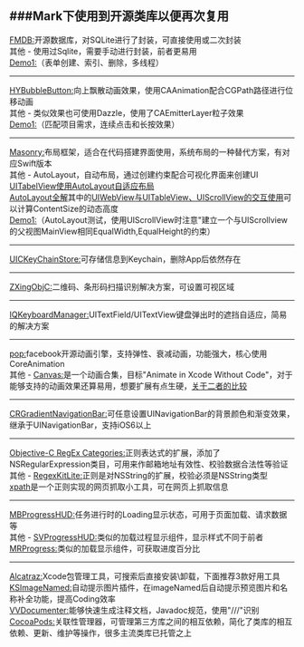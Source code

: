 ###Mark下使用到开源类库以便再次复用
----------------------------------------------------------------------
[FMDB:](https://github.com/ccgus/fmdb)开源数据库，对SQLite进行了封装，可直接使用或二次封装<br>
其他 - 使用过Sqlite，需要手动进行封装，前者更易用<br>
[Demo1:](https://github.com/tangqiaoboy/FmdbSample)（表单创建、索引、删除，多线程）<br>

-----------------------------
[HYBubbleButton:](https://github.com/nathanwhy/HYBubbleButton)向上飘散动画效果，使用CAAnimation配合CGPath路径进行位移动画<br>
其他 - 类似效果也可使用Dazzle，使用了CAEmitterLayer粒子效果<br>
[Demo1:](https://github.com/superleexpert/UIButonAnimation)（匹配项目需求，连续点击和长按效果）<br>

-----------------------------
[Masonry:](https://github.com/SnapKit/Masonry)布局框架，适合在代码搭建界面使用，系统布局的一种替代方案，有对应Swift版本<br>
其他 - AutoLayout，自动布局，通过创建约束配合可视化界面来创建UI<br>
[UITabelView使用AutoLayout自适应布局](http://www.cocoachina.com/ios/20151009/13640.html)<br>
[AutoLayout全解](http://www.jianshu.com/p/683fbcbfb705)其中的[UIWebView与UITableView、UIScrollView的交互使用](http://grayluo.github.io/WeiFocusIo/autolayout/2015/02/01/autolayout4/)可以计算ContentSize的动态高度<br>
[Demo1:](https://github.com/superleexpert/AutoLayoutTest)（AutoLayout测试，使用UIScrollView时注意"建立一个与UIScrollview的父视图MainView相同EqualWidth,EqualHeight的约束）<br>

-----------------------------
[UICKeyChainStore:](https://github.com/kishikawakatsumi/UICKeyChainStore)可存储信息到Keychain，删除App后依然存在<br>

----------------------------------------------------------------------
[ZXingObjC:](https://github.com/TheLevelUp/ZXingObjC)二维码、条形码扫描识别解决方案，可设置可视区域<br>

----------------------------------------------------------------------
[IQKeyboardManager:](https://github.com/hackiftekhar/IQKeyboardManager)UITextField/UITextView键盘弹出时的遮挡自适应，简易的解决方案<br>

----------------------------------------------------------------------
[pop:](https://github.com/facebook/pop)facebook开源动画引擎，支持弹性、衰减动画，功能强大，核心使用CoreAnimation<br>
其他 - [Canvas:](https://github.com/CanvasPod/Canvas)是一个动画合集，目标"Animate in Xcode Without Code"，对于能够支持的动画效果还算易用，想要扩展有点生硬，[关于二者的比较](http://www.cocoachina.com/industry/20140515/8436.html)<br>

----------------------------------------------------------------------
[CRGradientNavigationBar:](https://github.com/chroman/CRGradientNavigationBar)可任意设置UINavigationBar的背景颜色和渐变效果，继承于UINavigationBar，支持iOS6以上<br>

----------------------------------------------------------------------
[Objective-C RegEx Categories:](https://github.com/bendytree/Objective-C-RegEx-Categories#introduction)正则表达式的扩展，添加了NSRegularExpression类目，可用来作邮箱地址有效性、校验数据合法性等验证<br>
其他 - [RegexKitLite:](https://github.com/wezm/RegexKitLite)正则是对NSString的扩展，校验必须是NSString类型<br>
[xpath](http://www.cocoachina.com/bbs/read.php?tid-29453-page-1.html)是一个正则实现的网页抓取小工具，可在网页上抓取信息<br>

----------------------------------------------------------------------
[MBProgressHUD:](https://github.com/jdg/MBProgressHUD)任务进行时的Loading显示状态，可用于页面加载、请求数据等<br>
其他 - [SVProgressHUD:](https://github.com/TransitApp/SVProgressHUD)类似的加载过程显示组件，显示样式不同于前者<br>
[MRProgress:](https://github.com/mrackwitz/MRProgress)类似的加载显示组件，可获取进度百分比<br>

----------------------------------------------------------------------
[Alcatraz:](https://github.com/supermarin/Alcatraz)Xcode包管理工具，可搜索后直接安装\卸载，下面推荐3款好用工具<br>
[KSImageNamed:](https://github.com/ksuther/KSImageNamed-Xcode)自动提示图片插件，在imageNamed后自动提示预览图片和名称补全功能，提高Coding效率<br>
[VVDocumenter:](https://github.com/onevcat/VVDocumenter-Xcode)能够快速生成注释文档，Javadoc规范，使用"///"识别<br>
[CocoaPods:](https://github.com/kattrali/cocoapods-xcode-plugin)关联性管理器，可管理第三方库之间的相互依赖，简化了类库的相互依赖、更新、维护等操作，很多主流类库已托管之上<br>













